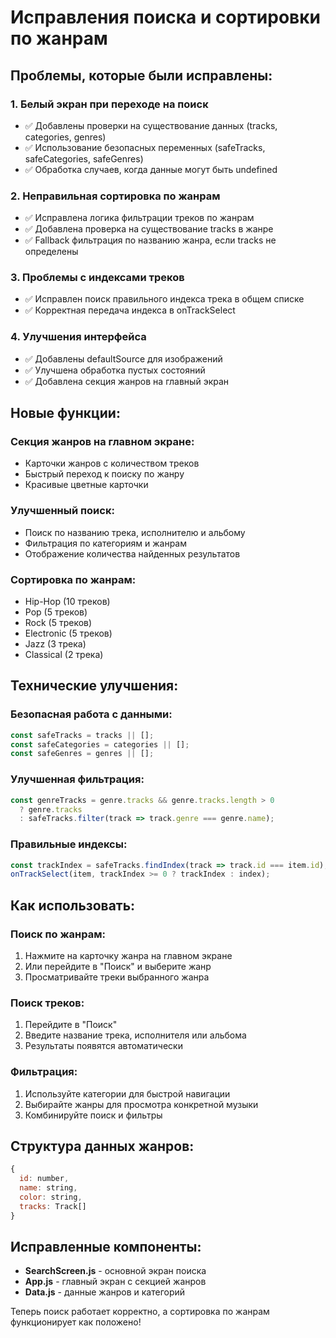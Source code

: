 # Исправления поиска и сортировки по жанрам

## Проблемы, которые были исправлены:

### 1. **Белый экран при переходе на поиск**
- ✅ Добавлены проверки на существование данных (tracks, categories, genres)
- ✅ Использование безопасных переменных (safeTracks, safeCategories, safeGenres)
- ✅ Обработка случаев, когда данные могут быть undefined

### 2. **Неправильная сортировка по жанрам**
- ✅ Исправлена логика фильтрации треков по жанрам
- ✅ Добавлена проверка на существование tracks в жанре
- ✅ Fallback фильтрация по названию жанра, если tracks не определены

### 3. **Проблемы с индексами треков**
- ✅ Исправлен поиск правильного индекса трека в общем списке
- ✅ Корректная передача индекса в onTrackSelect

### 4. **Улучшения интерфейса**
- ✅ Добавлены defaultSource для изображений
- ✅ Улучшена обработка пустых состояний
- ✅ Добавлена секция жанров на главный экран

## Новые функции:

### **Секция жанров на главном экране:**
- Карточки жанров с количеством треков
- Быстрый переход к поиску по жанру
- Красивые цветные карточки

### **Улучшенный поиск:**
- Поиск по названию трека, исполнителю и альбому
- Фильтрация по категориям и жанрам
- Отображение количества найденных результатов

### **Сортировка по жанрам:**
- Hip-Hop (10 треков)
- Pop (5 треков)
- Rock (5 треков)
- Electronic (5 треков)
- Jazz (3 трека)
- Classical (2 трека)

## Технические улучшения:

### **Безопасная работа с данными:**
```javascript
const safeTracks = tracks || [];
const safeCategories = categories || [];
const safeGenres = genres || [];
```

### **Улучшенная фильтрация:**
```javascript
const genreTracks = genre.tracks && genre.tracks.length > 0 
  ? genre.tracks 
  : safeTracks.filter(track => track.genre === genre.name);
```

### **Правильные индексы:**
```javascript
const trackIndex = safeTracks.findIndex(track => track.id === item.id);
onTrackSelect(item, trackIndex >= 0 ? trackIndex : index);
```

## Как использовать:

### **Поиск по жанрам:**
1. Нажмите на карточку жанра на главном экране
2. Или перейдите в "Поиск" и выберите жанр
3. Просматривайте треки выбранного жанра

### **Поиск треков:**
1. Перейдите в "Поиск"
2. Введите название трека, исполнителя или альбома
3. Результаты появятся автоматически

### **Фильтрация:**
1. Используйте категории для быстрой навигации
2. Выбирайте жанры для просмотра конкретной музыки
3. Комбинируйте поиск и фильтры

## Структура данных жанров:

```javascript
{
  id: number,
  name: string,
  color: string,
  tracks: Track[]
}
```

## Исправленные компоненты:

- **SearchScreen.js** - основной экран поиска
- **App.js** - главный экран с секцией жанров
- **Data.js** - данные жанров и категорий

Теперь поиск работает корректно, а сортировка по жанрам функционирует как положено! 